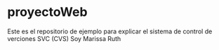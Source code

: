 # proyectoWeb
Este es el repositorio de ejemplo para explicar el sistema de control de verciones SVC (CVS)
Soy Marissa Ruth
